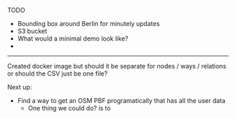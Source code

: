 TODO

- Bounding box around Berlin for minutely updates
- S3 bucket
- What would a minimal demo look like?
- 


---

Created docker image but should it be separate for nodes / ways / relations or should the CSV just be one file?

Next up:
- Find a way to get an OSM PBF programatically that has all the user data
	- One thing we could do? is to 

